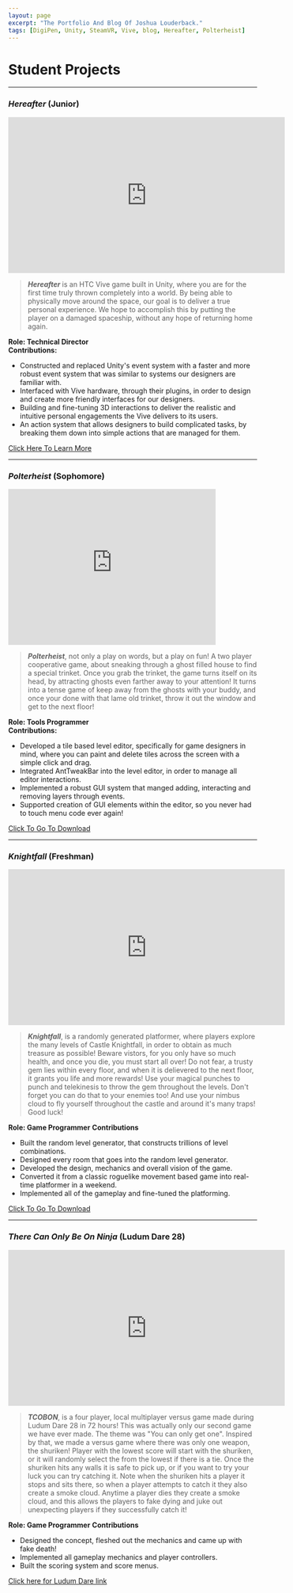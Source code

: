 ```yaml
---
layout: page
excerpt: "The Portfolio And Blog Of Joshua Louderback."
tags: [DigiPen, Unity, SteamVR, Vive, blog, Hereafter, Polterheist]
---
```


# Student Projects

---

### _Hereafter_ (Junior) ###

<iframe width="560" height="315" src="https://www.youtube.com/embed/SVm03hqgtMw" frameborder="0" allowfullscreen></iframe>

>**_Hereafter_** is an HTC Vive game built in Unity, where you are for the first time truly thrown completely into a world. By being able to physically move around the space, our goal is to deliver a true personal experience. We hope to accomplish this by putting the player on a damaged spaceship, without any hope of returning home again.


**Role\: Technical Director**     
**Contributions:**

* Constructed and replaced Unity's event system with a faster and more robust event system that was similar to systems our designers are familiar with.
* Interfaced with Vive hardware, through their plugins, in order to design and create more friendly interfaces for our designers.
* Building and fine-tuning 3D interactions to deliver the realistic and intuitive personal engagements the Vive delivers to its users.
* An action system that allows designers to build complicated tasks, by breaking them down into simple actions that are managed for them.

[Click Here To Learn More](http://teamoverboard.weebly.com/)

--- 

### _Polterheist_ (Sophomore) ###

<iframe width="420" height="315" src="https://www.youtube.com/embed/5zTq696zqZE" frameborder="0" allowfullscreen></iframe>

>**_Polterheist_**, not only a play on words, but a play on fun!
A two player cooperative game, about sneaking through a ghost filled house to find a special trinket. Once you grab the trinket, the game turns itself on its head, by attracting ghosts even farther away to your attention! It turns into a tense game of keep away from the ghosts with your buddy, and once your done with that lame old trinket, throw it out the window and get to the next floor! 

**Role\: Tools Programmer**     
**Contributions:**

* Developed a tile based level editor, specifically for game designers in mind, where you can paint and delete tiles across the screen with a simple click and drag.
* Integrated AntTweakBar into the level editor, in order to manage all editor interactions.
* Implemented a robust GUI system that manged adding, interacting and removing layers through events.
* Supported creation of GUI elements within the editor, so you never had to touch menu code ever again!

[Click To Go To Download](https://drive.google.com/file/d/0B6VQ2J1VMEjHcXVtR0J0WjZBOGM/view?usp=sharing)

---

### _Knightfall_ (Freshman) ###

<iframe width="560" height="315" src="https://www.youtube.com/embed/yR2JfbdTnJM" frameborder="0" allowfullscreen></iframe>

>**_Knightfall_**, is a randomly generated platformer, where players explore the many levels of Castle Knightfall, in order to obtain as much treasure as possible! Beware vistors, for you only have so much health, and once you die, you must start all over! Do not fear, a trusty gem lies within every floor, and when it is delievered to the next floor, it grants you life and more rewards! Use your magical punches to punch and telekinesis to throw the gem throughout the levels. Don't forget you can do that to your enemies too! And use your nimbus cloud to fly yourself throughout the castle and around it's many traps! Good luck!

**Role\: Game Programmer**
**Contributions**

* Built the random level generator, that constructs trillions of level combinations.
* Designed every room that goes into the random level generator.
* Developed the design, mechanics and overall vision of the game.
* Converted it from a classic roguelike movement based game into real-time platformer in a weekend.
* Implemented all of the gameplay and fine-tuned the platforming. 

[Click To Go To Download](https://drive.google.com/file/d/0B6VQ2J1VMEjHR0VQVFg0U0pkQ0U/view?usp=sharing)

---

### _There Can Only Be On Ninja_ (Ludum Dare 28) ###

<iframe width="560" height="315" src="https://www.youtube.com/embed/RRsR_DTW6JI" frameborder="0" allowfullscreen></iframe>

>**_TCOBON_**, is a four player, local multiplayer versus game made during Ludum Dare 28 in 72 hours! This was actually only our second game we have ever made. The theme was "You can only get one". Inspired by that, we made a versus game where there was only one weapon, the shuriken! Player with the lowest score will start with the shuriken, or it will randomly select the from the lowest if there is a tie. Once the shuriken hits any walls it is safe to pick up, or if you want to try your luck you can try catching it. Note when the shuriken hits a player it stops and sits there, so when a player attempts to catch it they also create a smoke cloud. Anytime a player dies they create a smoke cloud, and this allows the players to fake dying and juke out unexpecting players if they successfully catch it! 

**Role\: Game Programmer**
**Contributions**

* Designed the concept, fleshed out the mechanics and came up with fake death!
* Implemented all gameplay mechanics and player controllers.
* Built the scoring system and score menus.

[Click here for Ludum Dare link](http://ludumdare.com/compo/ludum-dare-28/?action=preview&uid=21804)

